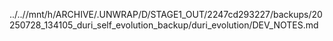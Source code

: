 ../..//mnt/h/ARCHIVE/.UNWRAP/D/STAGE1_OUT/2247cd293227/backups/20250728_134105_duri_self_evolution_backup/duri_evolution/DEV_NOTES.md
